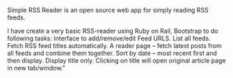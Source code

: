 Simple RSS Reader is an open source web app for simply reading RSS feeds. 
 
 I have create a very basic RSS-reader using Ruby on Rail, Bootstrap  to do following tasks:
    Interface to add/remove/edit Feed URLS.
    List all feeds. Fetch RSS feed titles automatically.
    A reader page – fetch latest posts from all feeds and combine them together. 
    Sort by date – most recent first and then display.
    Display title only. Clicking on title will open original article page in new tab/window."
